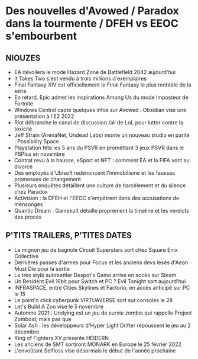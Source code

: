 # Des nouvelles d'Avowed / Paradox dans la tourmente / DFEH vs EEOC s'embourbent

## NIOUZES

- EA dévoilera le mode Hazard Zone de Battlefield 2042 aujourd'hui
- It Takes Two s'est vendu à trois millions d'exemplaires
- Final Fantasy XIV est officiellement le Final Fantasy le plus rentable de la série
- En retard, Epic admet les inspirations Among Us du mode Imposteur de Fortnite
- Windows Central capte quelques infos sur Avowed : Obsidian vise une présentation à l'E2 2022
- Riot débranche le canal de discussion /all de LoL pour lutter contre la toxicité
- Jeff Strain (ArenaNet, Undead Labs) monte un nouveau studio en parité : Possibility Space
- Playstation fête les 5 ans du PSVR en promettant 3 jeux PSVR dans le PSPlus en novembre
- Contrat revu à la hausse, eSport et NFT : comment EA et la FIFA vont au divorce
- Des employés d'Ubisoft redénoncent l'immobilisme et les fausses promesses de changement
- Plusieurs enquêtes détaillent une culture de harcèlement et du silence chez Paradox
- Activision : la DFEH et l'EEOC s'empêtrent dans des accusations de mensonges
- Quantic Dream : Gamekult détaille proprement la timeline et les verdicts des procès

## P'TITS TRAILERS, P'TITES DATES

- Le mignon jeu de bagnole Circuit Superstars sort chez Square Enix Collective
- Dernières passes d'armes pour Focus et les anciens devs lésés d'Aeon Must Die pour la sortie
- Le très stylé autobattler Despot's Game arrive en accès sur Steam
- Un Resident Evil 16bit pour Switch et PC ? Evil Tonight sort aujourd'hui
- INFRASPACE, entre Cities Skylines et Factorio, en accès anticipé sur PC le 15
- Le point'n click cyberpunk VIRTUAVERSE sort sur consoles le 28
- Let's Build A Zoo vise le 5 novembre
- Automne 2021 : Undying est un jeu de survie zombie qui rappelle Project Zomboid, mais pas que
- Solar Ash : les développeurs d'Hyper Light Drifter repoussent le jeu au 2 décembre
- King of Fighters XV présente HEIDERN
- Les anciens de SMT sortiront MONARK en Europe le 25 février 2022
- L'envoûtant Selfloss vise désormais le début de l'année prochaine
